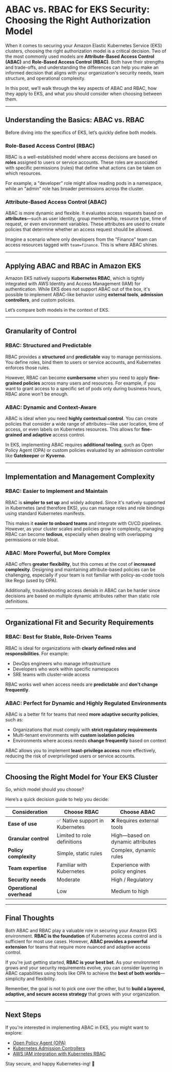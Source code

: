 # ABAC vs. RBAC for EKS Security: Choosing the Right Authorization Model

When it comes to securing your Amazon Elastic Kubernetes Service (EKS) clusters, choosing the right authorization model is a critical decision. Two of the most commonly used models are **Attribute-Based Access Control (ABAC)** and **Role-Based Access Control (RBAC)**. Both have their strengths and trade-offs, and understanding the differences can help you make an informed decision that aligns with your organization's security needs, team structure, and operational complexity.

In this post, we’ll walk through the key aspects of ABAC and RBAC, how they apply to EKS, and what you should consider when choosing between them.

---

## Understanding the Basics: ABAC vs. RBAC

Before diving into the specifics of EKS, let’s quickly define both models.

### Role-Based Access Control (RBAC)
RBAC is a well-established model where access decisions are based on **roles** assigned to users or service accounts. These roles are associated with specific permissions (rules) that define what actions can be taken on which resources.

For example, a "developer" role might allow reading pods in a namespace, while an "admin" role has broader permissions across the cluster.

### Attribute-Based Access Control (ABAC)
ABAC is more dynamic and flexible. It evaluates access requests based on **attributes**—such as user identity, group membership, resource type, time of request, or even environment variables. These attributes are used to create policies that determine whether an access request should be allowed.

Imagine a scenario where only developers from the "Finance" team can access resources tagged with `team=finance`. This is where ABAC shines.

---

## Applying ABAC and RBAC in Amazon EKS

Amazon EKS natively supports **Kubernetes RBAC**, which is tightly integrated with AWS Identity and Access Management (IAM) for authentication. While EKS does not support ABAC out of the box, it's possible to implement ABAC-like behavior using **external tools**, **admission controllers**, and custom policies.

Let’s compare both models in the context of EKS.

---

## Granularity of Control

### RBAC: Structured and Predictable
RBAC provides a **structured** and **predictable** way to manage permissions. You define roles, bind them to users or service accounts, and Kubernetes enforces those rules.

However, RBAC can become **cumbersome** when you need to apply **fine-grained policies** across many users and resources. For example, if you want to grant access to a specific set of pods only during business hours, RBAC alone won't be enough.

### ABAC: Dynamic and Context-Aware
ABAC is ideal when you need **highly contextual control**. You can create policies that consider a wide range of attributes—like user location, time of access, or even labels on Kubernetes resources. This allows for **fine-grained and adaptive** access control.

In EKS, implementing ABAC requires **additional tooling**, such as Open Policy Agent (OPA) or custom policies evaluated by an admission controller like **Gatekeeper** or **Kyverno**.

---

## Implementation and Management Complexity

### RBAC: Easier to Implement and Maintain
RBAC is **simpler to set up** and widely adopted. Since it's natively supported in Kubernetes (and therefore EKS), you can manage roles and role bindings using standard Kubernetes manifests.

This makes it **easier to onboard teams** and integrate with CI/CD pipelines. However, as your cluster scales and policies grow in complexity, managing RBAC can become **tedious**, especially when dealing with overlapping permissions or role bloat.

### ABAC: More Powerful, but More Complex
ABAC offers **greater flexibility**, but this comes at the cost of **increased complexity**. Designing and maintaining attribute-based policies can be challenging, especially if your team is not familiar with policy-as-code tools like Rego (used by OPA).

Additionally, troubleshooting access denials in ABAC can be harder since decisions are based on multiple dynamic attributes rather than static role definitions.

---

## Organizational Fit and Security Requirements

### RBAC: Best for Stable, Role-Driven Teams
RBAC is ideal for organizations with **clearly defined roles and responsibilities**. For example:

- DevOps engineers who manage infrastructure
- Developers who work within specific namespaces
- SRE teams with cluster-wide access

RBAC works well when access needs are **predictable** and **don't change frequently**.

### ABAC: Perfect for Dynamic and Highly Regulated Environments
ABAC is a better fit for teams that need **more adaptive security policies**, such as:

- Organizations that must comply with **strict regulatory requirements**
- Multi-tenant environments with **custom isolation policies**
- Environments where access needs **change frequently** based on context

ABAC allows you to implement **least-privilege access** more effectively, reducing the risk of overprivileged users or service accounts.

---

## Choosing the Right Model for Your EKS Cluster

So, which model should you choose?

Here’s a quick decision guide to help you decide:

| Consideration | Choose RBAC | Choose ABAC |
|--------------|-------------|-------------|
| **Ease of use** | ✅ Native support in Kubernetes | ❌ Requires external tools |
| **Granular control** | Limited to role definitions | High—based on dynamic attributes |
| **Policy complexity** | Simple, static rules | Complex, dynamic rules |
| **Team expertise** | Familiar with Kubernetes | Experience with policy engines |
| **Security needs** | Moderate | High / Regulatory |
| **Operational overhead** | Low | Medium to high |

---

## Final Thoughts

Both ABAC and RBAC play a valuable role in securing your Amazon EKS environment. **RBAC is the foundation** of Kubernetes access control and is sufficient for most use cases. However, **ABAC provides a powerful extension** for teams that require more nuanced and adaptive access control.

If you're just getting started, **RBAC is your best bet**. As your environment grows and your security requirements evolve, you can consider layering in ABAC capabilities using tools like OPA to achieve the **best of both worlds**—simplicity and flexibility.

Remember, the goal is not to pick one over the other, but to **build a layered, adaptive, and secure access strategy** that grows with your organization.

---

## Next Steps

If you're interested in implementing ABAC in EKS, you might want to explore:

- [Open Policy Agent (OPA)](https://www.openpolicyagent.org/)
- [Kubernetes Admission Controllers](https://kubernetes.io/docs/reference/access-authn-authz/extensible-admission-controllers/)
- [AWS IAM integration with Kubernetes RBAC](https://docs.aws.amazon.com/eks/latest/userguide/iam-roles-for-service-accounts.html)

Stay secure, and happy Kubernetes-ing! 🚀